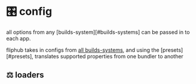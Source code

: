 # 🎛 config

all options from any [builds-system][#builds-systems] can be passed in to each app.

fliphub takes in configs from [all builds-systems](#all-builds-systems), and using the [presets][#presets], translates supported properties from one bundler to another

## ⚖️ loaders
